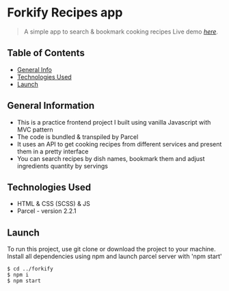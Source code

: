 # Forkify Recipes app
> A simple app to search & bookmark cooking recipes
> Live demo [_here_]([https://focused-booth-5edd23.netlify.app/public/](https://deluxe-pavlova-b80916.netlify.app/)).

## Table of Contents

-   [General Info](#general-information)
-   [Technologies Used](#technologies-used)
-   [Launch](#launch)

## General Information

-   This is a practice frontend project I built using vanilla Javascript with MVC pattern
-   The code is bundled & transpiled by Parcel
-   It uses an API to get cooking recipes from different services and present them in a pretty interface
-   You can search recipes by dish names, bookmark them and adjust ingredients quantity by servings

## Technologies Used

-   HTML & CSS (SCSS) & JS
-   Parcel - version 2.2.1

## Launch

To run this project, use git clone or download the project to your machine.
Install all dependencies using npm and launch parcel server with 'npm start'

```
$ cd ../forkify
$ npm i
$ npm start
```
